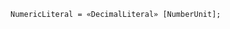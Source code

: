 <!-- This file is generated automatically by infrastructure scripts. Please don't edit by hand. -->

```{ .ebnf .slang-ebnf #NumericLiteral }
NumericLiteral = «DecimalLiteral» [NumberUnit];
```
